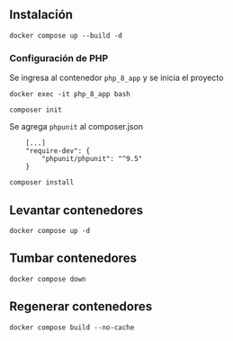 ## Instalación

```shell
docker compose up --build -d
```

### Configuración de PHP

Se ingresa al contenedor `php_8_app` y se inicia el proyecto

```shell
docker exec -it php_8_app bash
```

```shell
composer init
```

Se agrega `phpunit` al composer.json

```shell
    [...]
    "require-dev": {
        "phpunit/phpunit": "^9.5"
    }
```

```shell
composer install
```

## Levantar contenedores
```shell
docker compose up -d
```

## Tumbar contenedores

```shell
docker compose down
```

## Regenerar contenedores

```shell
docker compose build --no-cache
```
